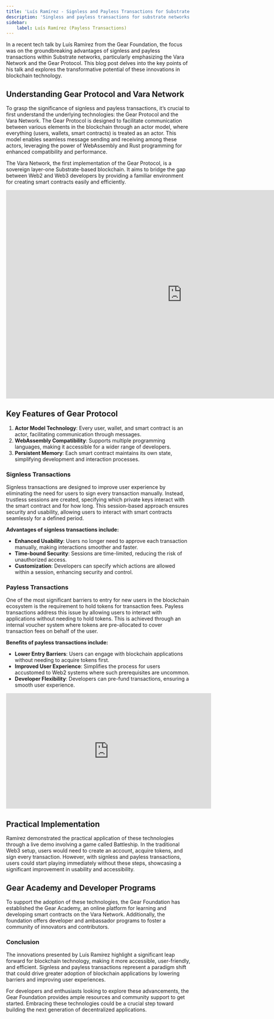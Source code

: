 ```yaml
---
title: 'Luís Ramírez - Signless and Payless Transactions for Substrate Networks'
description: 'Singless and payless transactions for substrate networks by Luís Ramírez from the Gear Foundation'
sidebar:
    label: Luís Ramírez (Payless Transactions)
---
```


In a recent tech talk by Luís Ramírez from the Gear Foundation, the focus was on the groundbreaking advantages of signless and payless transactions within Substrate networks, particularly emphasizing the Vara Network and the Gear Protocol. This blog post delves into the key points of his talk and explores the transformative potential of these innovations in blockchain technology.

## Understanding Gear Protocol and Vara Network
To grasp the significance of signless and payless transactions, it’s crucial to first understand the underlying technologies: the Gear Protocol and the Vara Network. The Gear Protocol is designed to facilitate communication between various elements in the blockchain through an actor model, where everything (users, wallets, smart contracts) is treated as an actor. This model enables seamless message sending and receiving among these actors, leveraging the power of WebAssembly and Rust programming for enhanced compatibility and performance.

The Vara Network, the first implementation of the Gear Protocol, is a sovereign layer-one Substrate-based blockchain. It aims to bridge the gap between Web2 and Web3 developers by providing a familiar environment for creating smart contracts easily and efficiently.

<iframe allowfullscreen="allowfullscreen" frameborder="0" height="569" src="https://docs.google.com/presentation/d/e/2PACX-1vQm91dJgrnaHu058ECLJ0JzjdBxEjciqZ4ODaj4in-YnZ35JxdV2Ohc7Gi-asZzQuXyJTZEEj5ywMcU/embed?start=false&loop=false&delayms=60000" width="960"></iframe>

## Key Features of Gear Protocol
1. **Actor Model Technology**: Every user, wallet, and smart contract is an actor, facilitating communication through messages.
2. **WebAssembly Compatibility**: Supports multiple programming languages, making it accessible for a wider range of developers.
3. **Persistent Memory**: Each smart contract maintains its own state, simplifying development and interaction processes.

### Signless Transactions
Signless transactions are designed to improve user experience by eliminating the need for users to sign every transaction manually. Instead, trustless sessions are created, specifying which private keys interact with the smart contract and for how long. This session-based approach ensures security and usability, allowing users to interact with smart contracts seamlessly for a defined period.

**Advantages of signless transactions include:**
- **Enhanced Usability**: Users no longer need to approve each transaction manually, making interactions smoother and faster.
- **Time-bound Security**: Sessions are time-limited, reducing the risk of unauthorized access.
- **Customization**: Developers can specify which actions are allowed within a session, enhancing security and control.

### Payless Transactions
One of the most significant barriers to entry for new users in the blockchain ecosystem is the requirement to hold tokens for transaction fees. Payless transactions address this issue by allowing users to interact with applications without needing to hold tokens. This is achieved through an internal voucher system where tokens are pre-allocated to cover transaction fees on behalf of the user.

**Benefits of payless transactions include:**
- **Lower Entry Barriers**: Users can engage with blockchain applications without needing to acquire tokens first.
- **Improved User Experience**: Simplifies the process for users accustomed to Web2 systems where such prerequisites are uncommon.
- **Developer Flexibility**: Developers can pre-fund transactions, ensuring a smooth user experience.

<iframe allowfullscreen="allowfullscreen" frameborder="0" height="315" src="https://www.youtube.com/embed/SWnZwyTXUFM?si=hjktJ_oJMRLJLSgP" title="YouTube video player" width="560"></iframe>

## Practical Implementation
Ramírez demonstrated the practical application of these technologies through a live demo involving a game called Battleship. In the traditional Web3 setup, users would need to create an account, acquire tokens, and sign every transaction. However, with signless and payless transactions, users could start playing immediately without these steps, showcasing a significant improvement in usability and accessibility.

## Gear Academy and Developer Programs
To support the adoption of these technologies, the Gear Foundation has established the Gear Academy, an online platform for learning and developing smart contracts on the Vara Network. Additionally, the foundation offers developer and ambassador programs to foster a community of innovators and contributors.

### Conclusion
The innovations presented by Luís Ramírez highlight a significant leap forward for blockchain technology, making it more accessible, user-friendly, and efficient. Signless and payless transactions represent a paradigm shift that could drive greater adoption of blockchain applications by lowering barriers and improving user experiences.

For developers and enthusiasts looking to explore these advancements, the Gear Foundation provides ample resources and community support to get started. Embracing these technologies could be a crucial step toward building the next generation of decentralized applications.